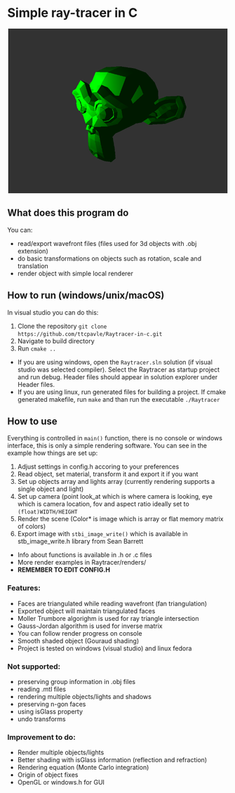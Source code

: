 # Simple ray-tracer in C
<p align="center">
    <img src="/Raytracer/renders/monkey.png" alt="Rendered image example" width="500"/>
</p>

## What does this program do
You can:
- read/export wavefront files (files used for 3d objects with .obj extension)
- do basic transformations on objects such as rotation, scale and translation
- render object with simple local renderer

## How to run (windows/unix/macOS)
In visual studio you can do this:
1) Clone the repository `git clone https://github.com/ttcpavle/Raytracer-in-c.git`
2) Navigate to build directory
3) Run `cmake ..`

- If you are using windows, open the `Raytracer.sln` solution (if visual studio was selected compiler). Select the Raytracer as startup project and run debug. Header files should appear in solution explorer under Header files.
- If you are using linux, run generated files for building a project. If cmake generated makefile, run `make` and than run the executable `./Raytracer`

## How to use
Everything is controlled in `main()` function, there is no console or windows interface, this is only a simple rendering software. You can see in the example how things are set up:
1) Adjust settings in config.h accoring to your preferences
2) Read object, set material, transform it and export it if you want
3) Set up objects array and lights array (currently rendering supports a single object and light)
4) Set up camera (point look_at which is where camera is looking, eye which is camera location, fov and aspect ratio ideally set to `(float)WIDTH/HEIGHT`
5) Render the scene (Color* is image which is array or flat memory matrix of colors)
6) Export image with `stbi_image_write()` which is available in stb_image_write.h library from Sean Barrett

- Info about functions is available in .h or .c files
- More render examples in Raytracer/renders/
- **REMEMBER TO EDIT CONFIG.H**

### Features:

- Faces are triangulated while reading wavefront (fan triangulation)
- Exported object will maintain triangulated faces
- Moller Trumbore algorighm is used for ray triangle intersection
- Gauss-Jordan algorithm is used for inverse matrix
- You can follow render progress on console
- Smooth shaded object (Gouraud shading)
- Project is tested on windows (visual studio) and linux fedora

### Not supported:
- preserving group information in .obj files
- reading .mtl files
- rendering multiple objects/lights and shadows
- preserving n-gon faces
- using isGlass property
- undo transforms

### Improvement to do:
- Render multiple objects/lights
- Better shading with isGlass information (reflection and refraction)
- Rendering equation (Monte Carlo integration)
- Origin of object fixes
- OpenGL or windows.h for GUI
